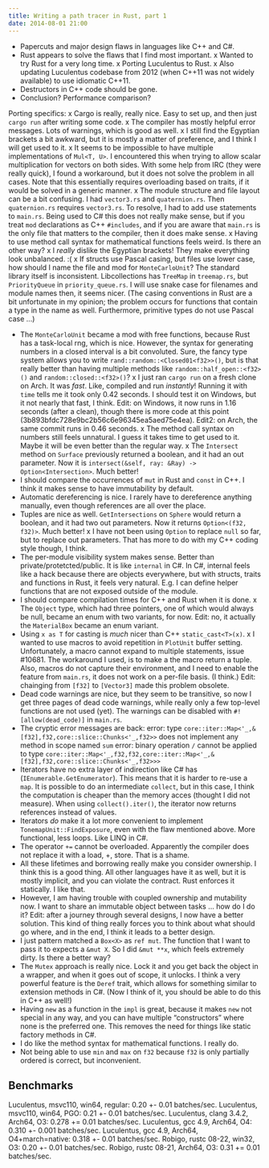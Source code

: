 ```yaml
---
title: Writing a path tracer in Rust, part 1
date: 2014-08-01 21:00
---
```


- Papercuts and major design flaws in languages like C++ and C#.
- Rust appears to solve the flaws that I find most important.
x Wanted to try Rust for a very long time.
x Porting Luculentus to Rust.
x Also updating Luculentus codebase from 2012 (when C++11 was not widely available) to use idiomatic C++11.
- Destructors in C++ code should be gone.
- Conclusion? Performance comparison?

Porting specifics:
x Cargo is really, really nice. Easy to set up, and then just `cargo run` after writing some code.
x The compiler has mostly helpful error messages. Lots of warnings, which is good as well.
x I still find the Egyptian brackets a bit awkward, but it is mostly a matter of preference, and I think I will get used to it.
x It seems to be impossible to have multiple implementations of `Mul<T, U>`. I encountered this when trying to allow scalar multiplication for vectors on both sides.
  With some help from IRC (they were really quick), I found a workaround, but it does not solve the problem in all cases.
  Note that this essentially requires overloading based on traits, if it would be solved in a generic manner.
x The module structure and file layout can be a bit confusing. I had `vector3.rs` and `quaternion.rs`.
  Then `quaternion.rs` requires `vector3.rs`. To resolve, I had to add use statements to `main.rs`.
  Being used to C# this does not really make sense, but if you treat `mod` declarations as C++ `#includes`,
  and if you are aware that `main.rs` is the only file that matters to the compiler,
  then it does make sense.
x Having to use method call syntax for mathematical functions feels weird. Is there an other way?
x I _really_ dislike the Egyptian brackets! They make everything look unbalanced. :(
x If structs use Pascal casing, but files use lower case, how should I name the file and mod for `MonteCarloUnit`?
  The standard library itself is inconsistent. Libcollections has `TreeMap` in `treemap.rs`, but `PriorityQueue` in `priority_queue.rs`.
  I will use snake case for filenames and module names then, it seems nicer.
  (The casing conventions in Rust are a bit unfortunate in my opinion; the problem occurs for functions that contain a type in the name as well.
  Furthermore, primitive types do not use Pascal case ...)
- The `MonteCarloUnit` became a mod with free functions, because Rust has a task-local rng, which is nice.
  However, the syntax for generating numbers in a closed interval is a bit convoluted.
  Sure, the fancy type system allows you to write `rand::random::<Closed01<f32>>()`,
  but is that really better than having multiple methods like `random::half_open::<f32>()` and `random::closed::<f32>()`?
x I just ran `cargo run` on a fresh clone on Arch. It was _fast_.
  Like, compiled and run _instantly_!
  Running it with `time` tells me it took only 0.42 seconds. I should test it on Windows, but it not nearly that fast, I think.
  Edit: on Windows, it now runs in 1.16 seconds (after a clean), though there is more code at this point (3b893bfdc728e9bc2b56c6e96345ea5aed75e4ea).
  Edit2: on Arch, the same commit runs in 0.46 seconds.
x The method call syntax on numbers still feels unnatural. I guess it takes time to get used to it. Maybe it will be even better than the regular way.
x The `Intersect` method on `Surface` previously returned a boolean, and it had an out parameter.
  Now it is `intersect(&self, ray: &Ray) -> Option<Intersection>`. Much better!
- I should compare the occurrences of `mut` in Rust and `const` in C++. I think it makes sense to have immutability by default.
- Automatic dereferencing is nice. I rarely have to dereference anything manually, even though references are all over the place.
- Tuples are nice as well. `GetIntersections` on `Sphere` would return a boolean, and it had two out parameters.
  Now it returns `Option<(f32, f32)>`. Much better!
x I have not been using `Option` to replace `null` so far, but to replace out parameters.
  That has more to do with my C++ coding style though, I think.
- The per-module visibility system makes sense. Better than private/protetcted/public. It is like `internal` in C#.
  In C#, internal feels like a hack because there are objects everywhere,
  but with structs, traits and functions in Rust, it feels very natural.
  E.g. I can define helper functions that are not exposed outside of the module.
- I should compare compilation times for C++ and Rust when it is done.
x The `Object` type, which had three pointers, one of which would always be null, became an enum with two variants, for now.
  Edit: no, it actually the `MaterialBox` became an enum variant.
- Using `x as T` for casting is _much_ nicer than C++ `static_cast<T>(x)`.
x I wanted to use macros to avoid repetition in `PlotUnit` buffer setting.
  Unfortunately, a macro cannot expand to multiple statements, issue #10681.
  The workaround I used, is to make a the macro return a tuple.
  Also, macros do not capture their environment, and I need to enable the feature from `main.rs`, it does not work on a per-file basis. (I think.)
  Edit: chainging from `[f32]` to `[Vector3]` made this problem obsolete.
- Dead code warnings are nice, but they seem to be transitive, so now I get three pages of dead code warnings,
  while really only a few top-level functions are not used (yet).
  The warnings can be disabled with `#![allow(dead_code)]` in `main.rs`.
- The cryptic error messages are back:
      error: type `core::iter::Map<'_,&[f32],f32,core::slice::Chunks<'_,f32>>` does not implement any method in scope named `sum`
      error: binary operation `/` cannot be applied to type `core::iter::Map<'_,f32,f32,core::iter::Map<'_,&[f32],f32,core::slice::Chunks<'_,f32>>>`
- Iterators have no extra layer of indirection like C# has (`IEnumerable.GetEnumerator`).
  This means that it is harder to re-use a `map`.
  It is possible to do an intermediate `collect`, but in this case, I think the computation is cheaper than the memory acces (thought I did not measure).
  When using `collect().iter()`, the iterator now returns references instead of values.
- Iterators _do_ make it a lot more convenient to implement `TonemapUnit::FindExposure`, even with the flaw mentioned above.
  More functional, less loops. Like LINQ in C#.
- The operator `+=` cannot be overloaded. Apparently the compiler does not replace it with a load, +, store. That is a shame.
- All these lifetimes and borrowing really make you consider ownership. I think this is a good thing.
  All other languages have it as well, but it is mostly implicit, and you can violate the contract. Rust enforces it statically.
  I like that.
- However, I am having trouble with coupled ownership and mutability now.
  I want to share an immutable object between tasks ... how do I do it?
  Edit: after a journey through several designs, I now have a better solution.
  This kind of thing really forces you to think about what should go where,
  and in the end, I think it leads to a better design.
- I just pattern matched a `Box<X>` as `ref mut`. The function that I want to pass it to expects a `&mut X`.
  So I did `&mut **x`, which feels extremely dirty. Is there a better way?
- The `Mutex` approach is really nice. Lock it and you get back the object in a wrapper,
  and when it goes out of scope, it unlocks.
  I think a very powerful feature is the `Deref` trait, which allows for something similar to extension methods in C#.
  (Now I think of it, you should be able to do this in C++ as well!)
- Having `new` as a function in the `impl` is great, because it makes `new` not special in any way,
  and you can have multiple “constructors” where none is the preferred one.
  This removes the need for things like static factory methods in C#.
- I do like the method syntax for mathematical functions. I really do.
- Not being able to use `min` and `max` on `f32` because `f32` is only partially ordered is correct, but inconvenient.

Benchmarks
----------
Luculentus, msvc110, win64, regular:          0.20  +- 0.01  batches/sec.
Luculentus, msvc110, win64, PGO:              0.21  +- 0.01  batches/sec.
Luculentus, clang 3.4.2, Arch64, O3:          0.278 += 0.01  batches/sec.
Luculentus, gcc 4.9, Arch64, O4:              0.310 +- 0.001 batches/sec.
Luculentus, gcc 4.9, Arch64, O4+march=native: 0.318 +- 0.01  batches/sec.
Robigo,     rustc 08-22, win32, O3:           0.20  +- 0.01  batches/sec.
Robigo,     rustc 08-21, Arch64, O3:          0.31  += 0.01  batches/sec.
